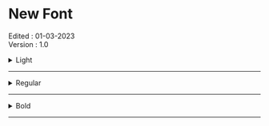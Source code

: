 
# New Font  
Edited : 01-03-2023  
Version : 1.0

<details>
<summary>Light</summary>


| Color  | Meaning  | Progress | Diff    | Count  | % |
| -------  | -------  | -------- | ------- | -------  | -------- |
| ![0](https://github.com/HugoJourdan/Font-Dashboard-2/blob/main/colorPNG/0.png) | 🚨 Red | ███████░░░░░░░░░░░░░░░░░░░░░░░░░░░░░░░░░     | `+0`  | `12/66`  | `18%`  |
| ![1](https://github.com/HugoJourdan/Font-Dashboard-2/blob/main/colorPNG/1.png) | 🦊 Orange | █████░░░░░░░░░░░░░░░░░░░░░░░░░░░░░░░░░░░     | `+0`  | `8/66`  | `12%`  |
| ![2](https://github.com/HugoJourdan/Font-Dashboard-2/blob/main/colorPNG/2.png) | 🪵 Brown | ████░░░░░░░░░░░░░░░░░░░░░░░░░░░░░░░░░░░░     | `+0`  | `6/66`  | `9%`  |
| ![3](https://github.com/HugoJourdan/Font-Dashboard-2/blob/main/colorPNG/3.png) | 🌼 Yellow | █████░░░░░░░░░░░░░░░░░░░░░░░░░░░░░░░░░░░     | `+0`  | `8/66`  | `12%`  |
| ![4](https://github.com/HugoJourdan/Font-Dashboard-2/blob/main/colorPNG/4.png) | 🍀 Light green | ███████░░░░░░░░░░░░░░░░░░░░░░░░░░░░░░░░░     | `+0`  | `11/66`  | `17%`  |
| ![6](https://github.com/HugoJourdan/Font-Dashboard-2/blob/main/colorPNG/6.png) | 💎 Light blue | ██░░░░░░░░░░░░░░░░░░░░░░░░░░░░░░░░░░░░░░     | `+0`  | `3/66`  | `5%`  |
| ![8](https://github.com/HugoJourdan/Font-Dashboard-2/blob/main/colorPNG/8.png) | 🔮 Purple | ████░░░░░░░░░░░░░░░░░░░░░░░░░░░░░░░░░░░░     | `+0`  | `7/66`  | `11%`  |
| ![9](https://github.com/HugoJourdan/Font-Dashboard-2/blob/main/colorPNG/9.png) | 🌺 Magenta | ███████░░░░░░░░░░░░░░░░░░░░░░░░░░░░░░░░░     | `+0`  | `11/66`  | `17%`  |
</details>

---

<details>
<summary>Regular</summary>


| Color  | Meaning  | Progress | Diff    | Count  | % |
| -------  | -------  | -------- | ------- | -------  | -------- |
| ![1](https://github.com/HugoJourdan/Font-Dashboard-2/blob/main/colorPNG/1.png) | 🦊 Orange | █████░░░░░░░░░░░░░░░░░░░░░░░░░░░░░░░░░░░     | `+0`  | `8/66`  | `12%`  |
| ![3](https://github.com/HugoJourdan/Font-Dashboard-2/blob/main/colorPNG/3.png) | 🌼 Yellow | ██░░░░░░░░░░░░░░░░░░░░░░░░░░░░░░░░░░░░░░     | `+0`  | `3/66`  | `5%`  |
| ![4](https://github.com/HugoJourdan/Font-Dashboard-2/blob/main/colorPNG/4.png) | 🍀 Light green | ███████████░░░░░░░░░░░░░░░░░░░░░░░░░░░░░     | `+0`  | `18/66`  | `27%`  |
| ![6](https://github.com/HugoJourdan/Font-Dashboard-2/blob/main/colorPNG/6.png) | 💎 Light blue | ██████████░░░░░░░░░░░░░░░░░░░░░░░░░░░░░░     | `+0`  | `16/66`  | `24%`  |
| ![8](https://github.com/HugoJourdan/Font-Dashboard-2/blob/main/colorPNG/8.png) | 🔮 Purple | ██████░░░░░░░░░░░░░░░░░░░░░░░░░░░░░░░░░░     | `+0`  | `10/66`  | `15%`  |
| ![9](https://github.com/HugoJourdan/Font-Dashboard-2/blob/main/colorPNG/9.png) | 🌺 Magenta | ███████░░░░░░░░░░░░░░░░░░░░░░░░░░░░░░░░░     | `+0`  | `11/66`  | `17%`  |
</details>

---

<details>
<summary>Bold</summary>


| Color  | Meaning  | Progress | Diff    | Count  | % |
| -------  | -------  | -------- | ------- | -------  | -------- |
| ![0](https://github.com/HugoJourdan/Font-Dashboard-2/blob/main/colorPNG/0.png) | 🚨 Red | ███████░░░░░░░░░░░░░░░░░░░░░░░░░░░░░░░░░     | `+0`  | `12/66`  | `18%`  |
| ![1](https://github.com/HugoJourdan/Font-Dashboard-2/blob/main/colorPNG/1.png) | 🦊 Orange | ████░░░░░░░░░░░░░░░░░░░░░░░░░░░░░░░░░░░░     | `+0`  | `6/66`  | `9%`  |
| ![3](https://github.com/HugoJourdan/Font-Dashboard-2/blob/main/colorPNG/3.png) | 🌼 Yellow | ███████░░░░░░░░░░░░░░░░░░░░░░░░░░░░░░░░░     | `+0`  | `12/66`  | `18%`  |
| ![4](https://github.com/HugoJourdan/Font-Dashboard-2/blob/main/colorPNG/4.png) | 🍀 Light green | █████░░░░░░░░░░░░░░░░░░░░░░░░░░░░░░░░░░░     | `+0`  | `8/66`  | `12%`  |
| ![6](https://github.com/HugoJourdan/Font-Dashboard-2/blob/main/colorPNG/6.png) | 💎 Light blue | █████░░░░░░░░░░░░░░░░░░░░░░░░░░░░░░░░░░░     | `+0`  | `8/66`  | `12%`  |
| ![7](https://github.com/HugoJourdan/Font-Dashboard-2/blob/main/colorPNG/7.png) | 🌀 Dark blue | ████░░░░░░░░░░░░░░░░░░░░░░░░░░░░░░░░░░░░     | `+0`  | `6/66`  | `9%`  |
| ![8](https://github.com/HugoJourdan/Font-Dashboard-2/blob/main/colorPNG/8.png) | 🔮 Purple | ████░░░░░░░░░░░░░░░░░░░░░░░░░░░░░░░░░░░░     | `+0`  | `6/66`  | `9%`  |
| ![9](https://github.com/HugoJourdan/Font-Dashboard-2/blob/main/colorPNG/9.png) | 🌺 Magenta | █████░░░░░░░░░░░░░░░░░░░░░░░░░░░░░░░░░░░     | `+0`  | `8/66`  | `12%`  |
</details>

---
